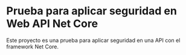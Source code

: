 ﻿# Prueba para aplicar seguridad en Web API Net Core
Este proyecto es una prueba para aplicar seguridad en una API con el framework Net Core.